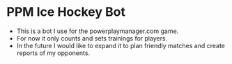 PPM Ice Hockey Bot
=============

- This is a bot I use for the powerplaymanager.com game.
- For now it only counts and sets trainings for players.
- In the future I would like to expand it to plan friendly matches and create reports of my opponents.
